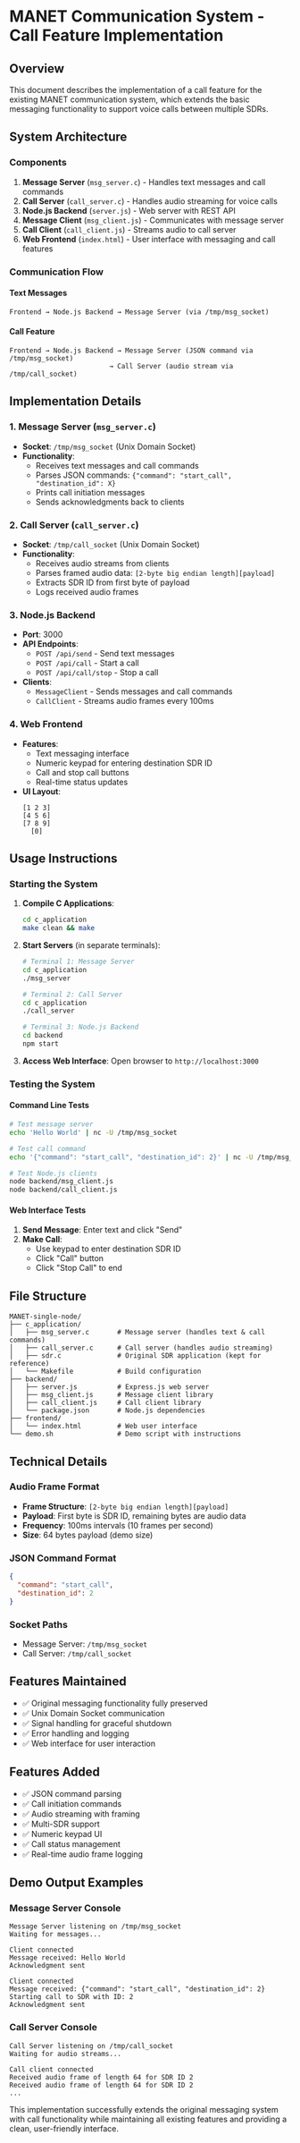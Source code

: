 # MANET Communication System - Call Feature Implementation

## Overview
This document describes the implementation of a call feature for the existing MANET communication system, which extends the basic messaging functionality to support voice calls between multiple SDRs.

## System Architecture

### Components
1. **Message Server** (`msg_server.c`) - Handles text messages and call commands
2. **Call Server** (`call_server.c`) - Handles audio streaming for voice calls
3. **Node.js Backend** (`server.js`) - Web server with REST API
4. **Message Client** (`msg_client.js`) - Communicates with message server
5. **Call Client** (`call_client.js`) - Streams audio to call server
6. **Web Frontend** (`index.html`) - User interface with messaging and call features

### Communication Flow

#### Text Messages
```
Frontend → Node.js Backend → Message Server (via /tmp/msg_socket)
```

#### Call Feature
```
Frontend → Node.js Backend → Message Server (JSON command via /tmp/msg_socket)
                         → Call Server (audio stream via /tmp/call_socket)
```

## Implementation Details

### 1. Message Server (`msg_server.c`)
- **Socket**: `/tmp/msg_socket` (Unix Domain Socket)
- **Functionality**: 
  - Receives text messages and call commands
  - Parses JSON commands: `{"command": "start_call", "destination_id": X}`
  - Prints call initiation messages
  - Sends acknowledgments back to clients

### 2. Call Server (`call_server.c`)
- **Socket**: `/tmp/call_socket` (Unix Domain Socket)
- **Functionality**:
  - Receives audio streams from clients
  - Parses framed audio data: `[2-byte big endian length][payload]`
  - Extracts SDR ID from first byte of payload
  - Logs received audio frames

### 3. Node.js Backend
- **Port**: 3000
- **API Endpoints**:
  - `POST /api/send` - Send text messages
  - `POST /api/call` - Start a call
  - `POST /api/call/stop` - Stop a call
- **Clients**:
  - `MessageClient` - Sends messages and call commands
  - `CallClient` - Streams audio frames every 100ms

### 4. Web Frontend
- **Features**:
  - Text messaging interface
  - Numeric keypad for entering destination SDR ID
  - Call and stop call buttons
  - Real-time status updates
- **UI Layout**:
  ```
  [1 2 3]
  [4 5 6]
  [7 8 9]
    [0]
  ```

## Usage Instructions

### Starting the System
1. **Compile C Applications**:
   ```bash
   cd c_application
   make clean && make
   ```

2. **Start Servers** (in separate terminals):
   ```bash
   # Terminal 1: Message Server
   cd c_application
   ./msg_server
   
   # Terminal 2: Call Server
   cd c_application
   ./call_server
   
   # Terminal 3: Node.js Backend
   cd backend
   npm start
   ```

3. **Access Web Interface**:
   Open browser to `http://localhost:3000`

### Testing the System

#### Command Line Tests
```bash
# Test message server
echo 'Hello World' | nc -U /tmp/msg_socket

# Test call command
echo '{"command": "start_call", "destination_id": 2}' | nc -U /tmp/msg_socket

# Test Node.js clients
node backend/msg_client.js
node backend/call_client.js
```

#### Web Interface Tests
1. **Send Message**: Enter text and click "Send"
2. **Make Call**: 
   - Use keypad to enter destination SDR ID
   - Click "Call" button
   - Click "Stop Call" to end

## File Structure
```
MANET-single-node/
├── c_application/
│   ├── msg_server.c       # Message server (handles text & call commands)
│   ├── call_server.c      # Call server (handles audio streaming)
│   ├── sdr.c              # Original SDR application (kept for reference)
│   └── Makefile           # Build configuration
├── backend/
│   ├── server.js          # Express.js web server
│   ├── msg_client.js      # Message client library
│   ├── call_client.js     # Call client library
│   └── package.json       # Node.js dependencies
├── frontend/
│   └── index.html         # Web user interface
└── demo.sh                # Demo script with instructions
```

## Technical Details

### Audio Frame Format
- **Frame Structure**: `[2-byte big endian length][payload]`
- **Payload**: First byte is SDR ID, remaining bytes are audio data
- **Frequency**: 100ms intervals (10 frames per second)
- **Size**: 64 bytes payload (demo size)

### JSON Command Format
```json
{
  "command": "start_call",
  "destination_id": 2
}
```

### Socket Paths
- Message Server: `/tmp/msg_socket`
- Call Server: `/tmp/call_socket`

## Features Maintained
- ✅ Original messaging functionality fully preserved
- ✅ Unix Domain Socket communication
- ✅ Signal handling for graceful shutdown
- ✅ Error handling and logging
- ✅ Web interface for user interaction

## Features Added
- ✅ JSON command parsing
- ✅ Call initiation commands
- ✅ Audio streaming with framing
- ✅ Multi-SDR support
- ✅ Numeric keypad UI
- ✅ Call status management
- ✅ Real-time audio frame logging

## Demo Output Examples

### Message Server Console
```
Message Server listening on /tmp/msg_socket
Waiting for messages...

Client connected
Message received: Hello World
Acknowledgment sent

Client connected
Message received: {"command": "start_call", "destination_id": 2}
Starting call to SDR with ID: 2
Acknowledgment sent
```

### Call Server Console
```
Call Server listening on /tmp/call_socket
Waiting for audio streams...

Call client connected
Received audio frame of length 64 for SDR ID 2
Received audio frame of length 64 for SDR ID 2
...
```

This implementation successfully extends the original messaging system with call functionality while maintaining all existing features and providing a clean, user-friendly interface.
